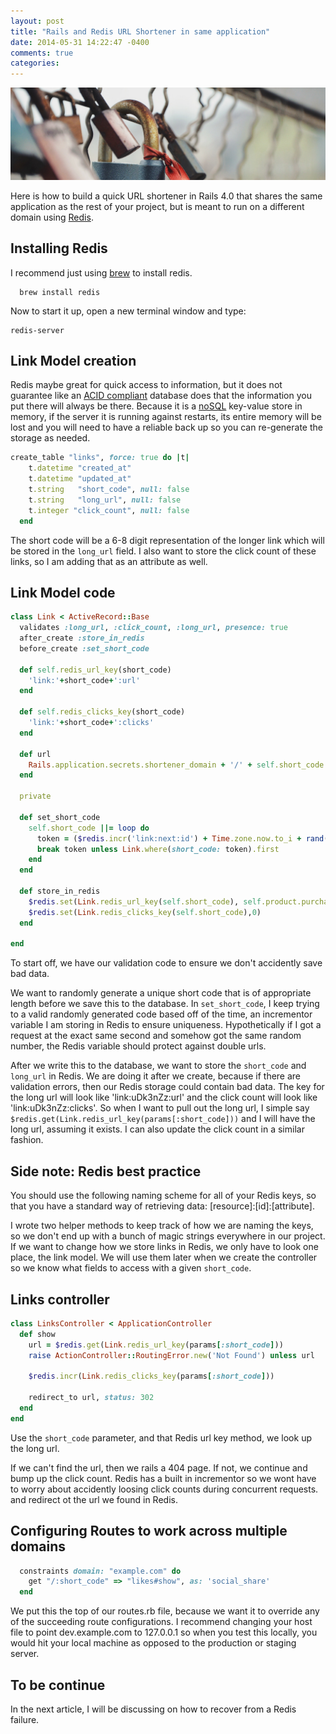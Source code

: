 ```yaml
---
layout: post
title: "Rails and Redis URL Shortener in same application"
date: 2014-05-31 14:22:47 -0400
comments: true
categories: 
---
```

<img src="/images/locks.jpg" title="Redis key value storage" />

Here is how to build a quick URL shortener in Rails 4.0 that shares the same application as the rest of your project, but is meant to run on a different domain using [Redis](http://redis.io/).

## Installing Redis
I recommend just using [brew](http://brew.sh/) to install redis.

```console
  brew install redis
```

Now to start it up, open a new terminal window and type:

```console
redis-server
```
## Link Model creation
Redis maybe great for quick access to information, but it does not guarantee like an [ACID compliant](http://en.wikipedia.org/wiki/ACID) database does that the information you put there will always be there.  Because it is a [noSQL](http://en.wikipedia.org/wiki/NoSQL) key-value store in memory, if the server it is running against restarts, its entire memory will be lost and you will need to have a reliable back up so you can re-generate the storage as needed.

```ruby migration
create_table "links", force: true do |t|
    t.datetime "created_at"
    t.datetime "updated_at"
    t.string   "short_code", null: false
    t.string   "long_url", null: false
    t.integer "click_count", null: false
  end
```

The short code will be a 6-8 digit representation of the longer link which will be stored in the `long_url` field.  I also want to store the click count of these links, so I am adding that as an attribute as well.

## Link Model code
```ruby
class Link < ActiveRecord::Base
  validates :long_url, :click_count, :long_url, presence: true
  after_create :store_in_redis
  before_create :set_short_code

  def self.redis_url_key(short_code)
    'link:'+short_code+':url'
  end

  def self.redis_clicks_key(short_code)
    'link:'+short_code+':clicks'
  end

  def url
    Rails.application.secrets.shortener_domain + '/' + self.short_code if self.short_code
  end

  private

  def set_short_code
    self.short_code ||= loop do
      token = ($redis.incr('link:next:id') + Time.zone.now.to_i + rand(36**6)).to_s(36)
      break token unless Link.where(short_code: token).first
    end
  end
  
  def store_in_redis
    $redis.set(Link.redis_url_key(self.short_code), self.product.purchase_link)
    $redis.set(Link.redis_clicks_key(self.short_code),0)
  end

end
```
To start off, we have our validation code to ensure we don't accidently save bad data.  

We want to randomly generate a unique short code that is of appropriate length before we save this to the database.  In `set_short_code`, I keep trying to a valid randomly generated code based off of the time, an incrementor variable I am storing in Redis to ensure uniqueness.  Hypothetically if I got a request at the exact same second and somehow got the same random number, the Redis variable should protect against double urls.

After we write this to the database, we want to store the `short_code` and `long_url` in Redis.  We are doing it after we create, because if there are validation errors, then our Redis storage could contain bad data.  The key for the long url will look like 'link:uDk3nZz:url' and the click count will look like 'link:uDk3nZz:clicks'.  So when I want to pull out the long url, I simple say `$redis.get(Link.redis_url_key(params[:short_code]))` and I will have the long url, assuming it exists.  I can also update the click count in a similar fashion.

## Side note: Redis best practice
You should use the following naming scheme for all of your Redis keys, so that you have a standard way of retrieving data: [resource]:[id]:[attribute].

I wrote two helper methods to keep track of how we are naming the keys, so we don't end up with a bunch of magic strings everywhere in our project.  If we want to change how we store links in Redis, we only have to look one place, the link model. We will use them later when we create the controller so we know what fields to access with a given `short_code`.

## Links controller

```ruby links_controller.rb
class LinksController < ApplicationController
  def show
    url = $redis.get(Link.redis_url_key(params[:short_code]))
    raise ActionController::RoutingError.new('Not Found') unless url

    $redis.incr(Link.redis_clicks_key(params[:short_code]))
    
    redirect_to url, status: 302
  end
end
```

Use the `short_code` parameter, and that Redis url key method, we look up the long url.

If we can't find the url, then we rails a 404 page. If not, we continue and bump up the click count.  Redis has a built in incrementor so we wont have to worry about accidently loosing click counts during concurrent requests. and redirect ot the url we found in Redis.

## Configuring Routes to work across multiple domains

```ruby routes.rb
  constraints domain: "example.com" do
    get "/:short_code" => "likes#show", as: 'social_share'      
  end

```
We put this the top of our routes.rb file, because we want it to override any of the succeeding route configurations.  I recommend changing your host file to point dev.example.com to 127.0.0.1 so when you test this locally, you would hit your local machine as opposed to the production or staging server.

## To be continue
In the next article, I will be discussing on how to recover from a Redis failure.

